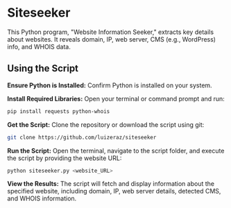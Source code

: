 # Siteseeker

This Python program, "Website Information Seeker," extracts key details about websites. It reveals domain, IP, web server, CMS (e.g., WordPress) info, and WHOIS data.

## Using the Script
**Ensure Python is Installed:** Confirm Python is installed on your system.

**Install Required Libraries:**
Open your terminal or command prompt and run:

```bash
pip install requests python-whois
```
**Get the Script:**
Clone the repository or download the script using git:
````bash
git clone https://github.com/luizeraz/siteseeker
````
**Run the Script:**
Open the terminal, navigate to the script folder, and execute the script by providing the website URL:
````bash
python siteseeker.py <website_URL>
````
**View the Results:**
The script will fetch and display information about the specified website, including domain, IP, web server details, detected CMS, and WHOIS information.

